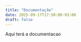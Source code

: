 ```yaml
---
title: "Documentação"
date: 2025-09-17T17:50:00-03:00
draft: false
---
```


Aqui terá a documentacao